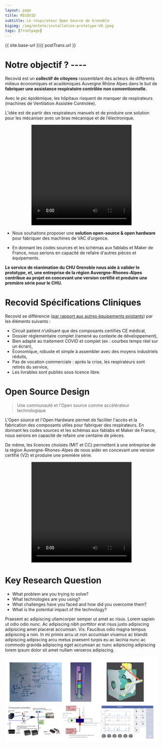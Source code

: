 ```yaml
---
layout: page
title: RECOVID
subtitle: Le respirateur Open Source de Grenoble
bigimg: /img/entete/installation-prototype-V0.jpeg
tags: [frontpage]
---
```



{{ site.base-url }}{{ postTrans.url }}


# Notre objectif ? ----

Recovid est un **collectif de citoyens** rassemblant des acteurs de différents milieux économiques et académiques Auvergne Rhône Alpes dans le but de **fabriquer une assistance respiratoire contrôlée non conventionnelle.**

Avec le pic épidémique, les hôpitaux risquent de manquer de respirateurs (machines de Ventilation Assistée Controlée).

L’idée est de partir des respirateurs manuels et de produire une solution pour les mécaniser avec un bras mécanique et de l’électronique.

<div class="tab-content" align="center">
    <script src="http://api.html5media.info/1.1.8/html5media.min.js"></script>
    <video src="video/ambubag-1.mp4" width="330" height="330" align="center" controls preload></video>
</div>

* Nous souhaitons proposer une **solution open-source & open hardware** pour fabriquer des machines de VAC d’urgence.

* En donnant les codes sources et les schémas aux fablabs et Maker de France, nous serions en capacité de refaire d'autres pièces et équipements.

**Le service de réanimation du CHU Grenoble nous aide à valider le prototype, et, une entreprise de la région Auvergne-Rhones-Alpes contribue au projet en concevant une version certifié et produire une première série pour le CHU.**

# Recovid Spécifications Cliniques

Recovid se différencie ([par rapport aux autres équipements existants](https://docs.google.com/spreadsheets/d/e/2PACX-1vTYAfldxoIiO46VAWH1NlhrwFBn9mguqS2bh1spnLEu4AVVN1cj1vaEm6vOp5Z6UnaAbUwd8dslCXdM/pubhtml#)) par les éléments suivants :

- Circuit patient n’utilisant que des composants certifiés CE médical,
- Dossier réglementaire complet (ramené au contexte de développement),
- Bien adapté au traitement COVID et complet (ex : courbes temps réel sur un écran),
- Économique, robuste et simple à assembler avec des moyens industriels réduits,
- Pas de vocation commerciale : après la crise, les respirateurs sont retirés du service,
- Les livrables sont publiés sous licence libre.

# Open Source Design

> Une communauté et l'Open source comme accélérateur technologique

L'Open source et l'Open Hardware permet de faciliter l'accès et la fabrication des composants utiles pour fabriquer des respirateurs.  En donnant les codes sources et les schémas aux fablabs et Maker de France, nous serions en capacité de refaire une centaine de pièces.

De même, les licences choisies (MIT et CC) permettent à une entreprise de la région Auvergne-Rhones-Alpes de nous aider en concevant une version certifié (V2) et produire une première série.

<div class="tab-content" align="center">
    <script src="http://api.html5media.info/1.1.8/html5media.min.js"></script>
    <video src="video/RECOVID-BOX.mov" width="330" height="330" align="center" controls preload></video>
</div>


# Key Research Question

* What problem are you trying to solve?
* What technologies are you using?
* What challenges have you faced and how did you overcome them?
* What is the potential impact of the technology?

Praesent ac adipiscing ullamcorper semper ut amet ac risus. Lorem sapien ut odio odio nunc. Ac adipiscing nibh porttitor erat risus justo adipiscing adipiscing amet placerat accumsan. Vis. Faucibus odio magna tempus adipiscing a non. In mi primis arcu ut non accumsan vivamus ac blandit adipiscing adipiscing arcu metus praesent turpis eu ac lacinia nunc ac commodo gravida adipiscing eget accumsan ac nunc adipiscing adipiscing lorem ipsum dolor sit amet nullam veroeros adipiscing.

![](img/images_travaux.png)
